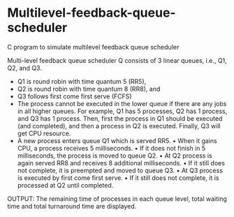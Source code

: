 # Multilevel-feedback-queue-scheduler
C program to simulate multilevel feedback queue scheduler

Multi-level feedback queue scheduler Q consists of 3 linear queues, i.e., Q1, Q2, and Q3.
- Q1 is round robin with time quantum 5 (RR5),
- Q2 is round robin with time quantum 8 (RR8), and
- Q3 follows first come first serve (FCFS)
- The process cannot be executed in the lower queue if there are any jobs in all higher
queues. For example, Q1 has 5 processes, Q2 has 1 process, and Q3 has 1 process.
Then, first the process in Q1 should be executed (and completed), and then a
process in Q2 is executed. Finally, Q3 will get CPU resource.
-  A new process enters queue Q1 which is served RR5.
• When it gains CPU, a process receives 5 milliseconds.
• If it does not finish in 5 milliseconds, the process is moved to queue Q2.
• At Q2 process is again served RR8 and receives 8 additional milliseconds.
• If it still does not complete, it is preempted and moved to queue Q3.
• At Q3 process is executed by first come first serve.
• If it still does not complete, it is processed at Q2 until completed.

OUTPUT:
The remaining time of processes in each queue level, total waiting time and total turnaround time are displayed.

